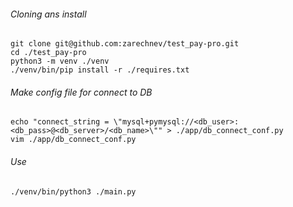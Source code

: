 ###### Cloning ans install
```
git clone git@github.com:zarechnev/test_pay-pro.git
cd ./test_pay-pro
python3 -m venv ./venv
./venv/bin/pip install -r ./requires.txt
```

###### Make config file for connect to DB
```
echo "connect_string = \"mysql+pymysql://<db_user>:<db_pass>@<db_server>/<db_name>\"" > ./app/db_connect_conf.py
vim ./app/db_connect_conf.py
```

###### Use
```
./venv/bin/python3 ./main.py
```
